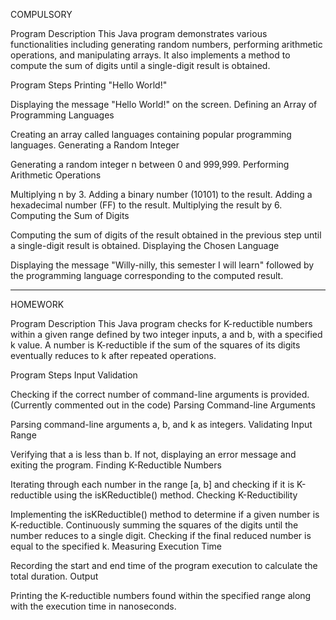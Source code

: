COMPULSORY

Program Description
This Java program demonstrates various functionalities including generating random numbers, performing arithmetic operations, and manipulating arrays. It also implements a method to compute the sum of digits until a single-digit result is obtained.

Program Steps
Printing "Hello World!"

Displaying the message "Hello World!" on the screen.
Defining an Array of Programming Languages

Creating an array called languages containing popular programming languages.
Generating a Random Integer

Generating a random integer n between 0 and 999,999.
Performing Arithmetic Operations

Multiplying n by 3.
Adding a binary number (10101) to the result.
Adding a hexadecimal number (FF) to the result.
Multiplying the result by 6.
Computing the Sum of Digits

Computing the sum of digits of the result obtained in the previous step until a single-digit result is obtained.
Displaying the Chosen Language

Displaying the message "Willy-nilly, this semester I will learn" followed by the programming language corresponding to the computed result.



---------------------------------------------------------------------------------------------------------------------------------------------------------

HOMEWORK

Program Description
This Java program checks for K-reductible numbers within a given range defined by two integer inputs, a and b, with a specified k value. A number is K-reductible if the sum of the squares of its digits eventually reduces to k after repeated operations.

Program Steps
Input Validation

Checking if the correct number of command-line arguments is provided. (Currently commented out in the code)
Parsing Command-line Arguments

Parsing command-line arguments a, b, and k as integers.
Validating Input Range

Verifying that a is less than b. If not, displaying an error message and exiting the program.
Finding K-Reductible Numbers

Iterating through each number in the range [a, b] and checking if it is K-reductible using the isKReductible() method.
Checking K-Reductibility

Implementing the isKReductible() method to determine if a given number is K-reductible.
Continuously summing the squares of the digits until the number reduces to a single digit.
Checking if the final reduced number is equal to the specified k.
Measuring Execution Time

Recording the start and end time of the program execution to calculate the total duration.
Output

Printing the K-reductible numbers found within the specified range along with the execution time in nanoseconds.
